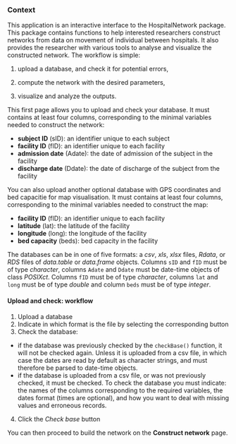 ### Context
This application is an interactive interface to the HospitalNetwork package. This package contains functions to help interested researchers construct networks from data on movement of individual between hospitals. It also provides the researcher with various tools to analyse and visualize the constructed network. The workflow is simple:

1. upload a database, and check it for potential errors,

2. compute the network with the desired parameters,

3. visualize and analyze the outputs.

This first page allows you to upload and check your database. It must contains at least four columns, corresponding to the minimal variables needed to construct the network:

* **subject ID** (sID): an identifier unique to each subject 
* **facility ID** (fID): an identifier unique to each facility
* **admission date** (Adate): the date of admission of the subject in the facility
* **discharge date** (Ddate): the date of discharge of the subject from the facility

You can also upload another optional database with GPS coordinates and bed capacitie for map visualisation. It must contains at least four columns, corresponding to the minimal variables needed to construct the map:

* **facility ID** (fID): an identifier unique to each facility
* **latitude** (lat): the latitude of the facility
* **longitude** (long): the longitude of the facility
* **bed capacity** (beds): bed capacity in the facility

The databases can be in one of five formats: a *csv*, *xls*, *xlsx* files, *Rdata*, or *RDS* files of *data.table* or *data.frame* objects. Columns `sID` and `fID` must be of type *character*, columns `Adate` and `Ddate` must be date-time objects of class *POSIXct*. Columns `fID` must be of type *character*, columns `lat` and `long` must be of type *double* and column `beds` must be of type *integer*.

#### Upload and check: workflow

1. Upload a database
2. Indicate in which format is the file by selecting the corresponding button
3. Check the database:
 - if the database was previously checked by the `checkBase()` function, it will not be checked again. Unless it is uploaded from a csv file, in which case the dates are read by default as character strings, and must therefore be parsed to date-time objects.
 - if the database is uploaded from a csv file, or was not previously checked, it must be checked. To check the database you must indicate: the names of the columns corresponding to the required variables, the dates format (times are optional), and how you want to deal with missing values and erroneous records.
4. Click the *Check base* button

You can then proceed to build the network on the **Construct network** page.
